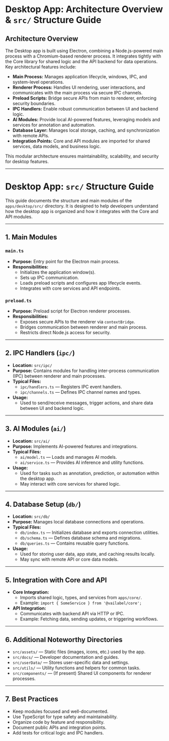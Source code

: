 # Desktop App: Architecture Overview & `src/` Structure Guide

## Architecture Overview

The Desktop app is built using Electron, combining a Node.js-powered main process with a Chromium-based renderer process. It integrates tightly with the Core library for shared logic and the API backend for data operations. Key architectural features include:

- **Main Process:** Manages application lifecycle, windows, IPC, and system-level operations.
- **Renderer Process:** Handles UI rendering, user interactions, and communicates with the main process via secure IPC channels.
- **Preload Scripts:** Bridge secure APIs from main to renderer, enforcing security boundaries.
- **IPC Handlers:** Enable robust communication between UI and backend logic.
- **AI Modules:** Provide local AI-powered features, leveraging models and services for annotation and automation.
- **Database Layer:** Manages local storage, caching, and synchronization with remote APIs.
- **Integration Points:** Core and API modules are imported for shared services, data models, and business logic.

This modular architecture ensures maintainability, scalability, and security for desktop features.

---

# Desktop App: `src/` Structure Guide

This guide documents the structure and main modules of the `apps/desktop/src/` directory. It is designed to help developers understand how the desktop app is organized and how it integrates with the Core and API modules.

---

## 1. Main Modules

### `main.ts`
- **Purpose:** Entry point for the Electron main process.
- **Responsibilities:**
  - Initializes the application window(s).
  - Sets up IPC communication.
  - Loads preload scripts and configures app lifecycle events.
  - Integrates with core services and API endpoints.

### `preload.ts`
- **Purpose:** Preload script for Electron renderer processes.
- **Responsibilities:**
  - Exposes secure APIs to the renderer via `contextBridge`.
  - Bridges communication between renderer and main process.
  - Restricts direct Node.js access for security.

---

## 2. IPC Handlers (`ipc/`)
- **Location:** `src/ipc/`
- **Purpose:** Contains modules for handling inter-process communication (IPC) between renderer and main processes.
- **Typical Files:**
  - `ipc/handlers.ts` — Registers IPC event handlers.
  - `ipc/channels.ts` — Defines IPC channel names and types.
- **Usage:**
  - Used to send/receive messages, trigger actions, and share data between UI and backend logic.

---

## 3. AI Modules (`ai/`)
- **Location:** `src/ai/`
- **Purpose:** Implements AI-powered features and integrations.
- **Typical Files:**
  - `ai/model.ts` — Loads and manages AI models.
  - `ai/service.ts` — Provides AI inference and utility functions.
- **Usage:**
  - Used for tasks such as annotation, prediction, or automation within the desktop app.
  - May interact with core services for shared logic.

---

## 4. Database Setup (`db/`)
- **Location:** `src/db/`
- **Purpose:** Manages local database connections and operations.
- **Typical Files:**
  - `db/index.ts` — Initializes database and exports connection utilities.
  - `db/schema.ts` — Defines database schema and migrations.
  - `db/queries.ts` — Contains reusable query functions.
- **Usage:**
  - Used for storing user data, app state, and caching results locally.
  - May sync with remote API or core data models.

---

## 5. Integration with Core and API
- **Core Integration:**
  - Imports shared logic, types, and services from `apps/core/`.
  - Example: `import { SomeService } from '@vailabel/core';`
- **API Integration:**
  - Communicates with backend API via HTTP or IPC.
  - Example: Fetching data, sending updates, or triggering workflows.

---

## 6. Additional Noteworthy Directories
- `src/assets/` — Static files (images, icons, etc.) used by the app.
- `src/docs/` — Developer documentation and guides.
- `src/userData/` — Stores user-specific data and settings.
- `src/utils/` — Utility functions and helpers for common tasks.
- `src/components/` — (If present) Shared UI components for renderer processes.

---

## 7. Best Practices
- Keep modules focused and well-documented.
- Use TypeScript for type safety and maintainability.
- Organize code by feature and responsibility.
- Document public APIs and integration points.
- Add tests for critical logic and IPC handlers.

